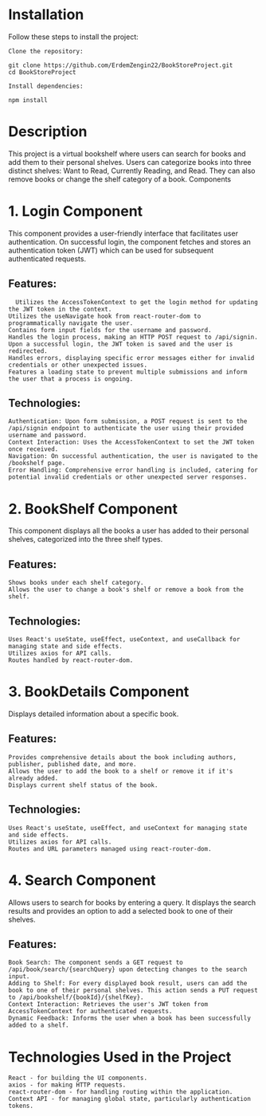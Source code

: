 # Installation

Follow these steps to install the project:

    Clone the repository:

```
git clone https://github.com/ErdemZengin22/BookStoreProject.git
cd BookStoreProject
```

    Install dependencies:

```
npm install
```

# Description

This project is a virtual bookshelf where users can search for books and add them to their personal shelves. Users can categorize books into three distinct shelves: Want to Read, Currently Reading, and Read. They can also remove books or change the shelf category of a book.
Components

# 1. Login Component

This component provides a user-friendly interface that facilitates user authentication. On successful login, the component fetches and stores an authentication token (JWT) which can be used for subsequent authenticated requests.

## Features:

	  Utilizes the AccessTokenContext to get the login method for updating the JWT token in the context.
    Utilizes the useNavigate hook from react-router-dom to programmatically navigate the user.
    Contains form input fields for the username and password.
    Handles the login process, making an HTTP POST request to /api/signin.
    Upon a successful login, the JWT token is saved and the user is redirected.
    Handles errors, displaying specific error messages either for invalid credentials or other unexpected issues.
    Features a loading state to prevent multiple submissions and inform the user that a process is ongoing.

## Technologies:

    Authentication: Upon form submission, a POST request is sent to the /api/signin endpoint to authenticate the user using their provided username and password.
    Context Interaction: Uses the AccessTokenContext to set the JWT token once received.
    Navigation: On successful authentication, the user is navigated to the /bookshelf page.
    Error Handling: Comprehensive error handling is included, catering for potential invalid credentials or other unexpected server responses.

# 2. BookShelf Component

This component displays all the books a user has added to their personal shelves, categorized into the three shelf types.

## Features:

    Shows books under each shelf category.
    Allows the user to change a book's shelf or remove a book from the shelf.

## Technologies:

    Uses React's useState, useEffect, useContext, and useCallback for managing state and side effects.
    Utilizes axios for API calls.
    Routes handled by react-router-dom.

# 3. BookDetails Component

Displays detailed information about a specific book.

## Features:

    Provides comprehensive details about the book including authors, publisher, published date, and more.
    Allows the user to add the book to a shelf or remove it if it's already added.
    Displays current shelf status of the book.

## Technologies:

    Uses React's useState, useEffect, and useContext for managing state and side effects.
    Utilizes axios for API calls.
    Routes and URL parameters managed using react-router-dom.

# 4. Search Component
Allows users to search for books by entering a query. It displays the search results and provides an option to add a selected book to one of their shelves.

## Features:

    Book Search: The component sends a GET request to /api/book/search/{searchQuery} upon detecting changes to the search input.
    Adding to Shelf: For every displayed book result, users can add the book to one of their personal shelves. This action sends a PUT request to /api/bookshelf/{bookId}/{shelfKey}.
    Context Interaction: Retrieves the user's JWT token from AccessTokenContext for authenticated requests.
    Dynamic Feedback: Informs the user when a book has been successfully added to a shelf.


# Technologies Used in the Project

    React - for building the UI components.
    axios - for making HTTP requests.
    react-router-dom - for handling routing within the application.
    Context API - for managing global state, particularly authentication tokens.